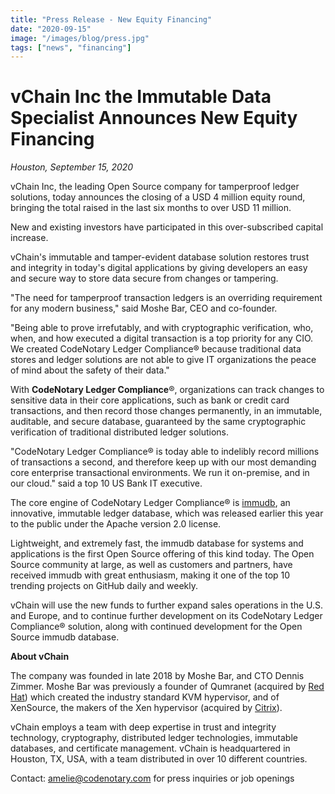 ```yaml
---
title: "Press Release - New Equity Financing"
date: "2020-09-15"
image: "/images/blog/press.jpg"
tags: ["news", "financing"]
---
```


# **vChain Inc the Immutable Data Specialist Announces New Equity Financing**

*Houston, September 15, 2020* 

vChain Inc, the leading Open Source company for tamperproof ledger solutions, today announces the closing of a USD 4 million equity round, bringing the total raised in the last six months to over USD 11 million. 

New and existing investors have participated in this over-subscribed capital increase.

vChain&#39;s immutable and tamper-evident database solution restores trust and integrity in today&#39;s digital applications by giving developers an easy and secure way to store data secure from changes or tampering.

&quot;The need for tamperproof transaction ledgers is an overriding requirement for any modern business,&quot; said Moshe Bar, CEO and co-founder. 

&quot;Being able to prove irrefutably, and with cryptographic verification, who, when, and how executed a digital transaction is a top priority for any CIO. We created CodeNotary Ledger Compliance® because traditional data stores and ledger solutions are not able to give IT organizations the peace of mind about the safety of their data.&quot;

With **CodeNotary Ledger Compliance**®, organizations can track changes to sensitive data in their core applications, such as bank or credit card transactions, and then record those changes permanently, in an immutable, auditable, and secure database, guaranteed by the same cryptographic verification of traditional distributed ledger solutions. 

&quot;CodeNotary Ledger Compliance® is today able to indelibly record millions of transactions a second, and therefore keep up with our most demanding core enterprise transactional environments. We run it on-premise, and in our cloud.&quot; said a top 10 US Bank IT executive.

The core engine of CodeNotary Ledger Compliance® is [immudb](https://www.immudb.io), an innovative, immutable ledger database, which was released earlier this year to the public under the Apache version 2.0 license. 

Lightweight, and extremely fast, the immudb database for systems and applications is the first Open Source offering of this kind today. The Open Source community at large, as well as customers and partners, have received immudb with great enthusiasm, making it one of the top 10 trending projects on GitHub daily and weekly.

vChain will use the new funds to further expand sales operations in the U.S. and Europe, and to continue further development on its CodeNotary Ledger Compliance® solution, along with continued development for the Open Source immudb database.

**About vChain**

The company was founded in late 2018 by Moshe Bar, and CTO Dennis Zimmer. Moshe Bar was previously a founder of Qumranet (acquired by [Red Hat](https://www.redhat.com)) which created the industry standard KVM hypervisor, and of XenSource, the makers of the Xen hypervisor (acquired by [Citrix](https://www.citrix.com)).

vChain employs a team with deep expertise in trust and integrity technology, cryptography, distributed ledger technologies, immutable databases, and certificate management. vChain is headquartered in Houston, TX, USA, with a team distributed in over 10 different countries.

Contact: amelie@codenotary.com  for press inquiries or job openings
